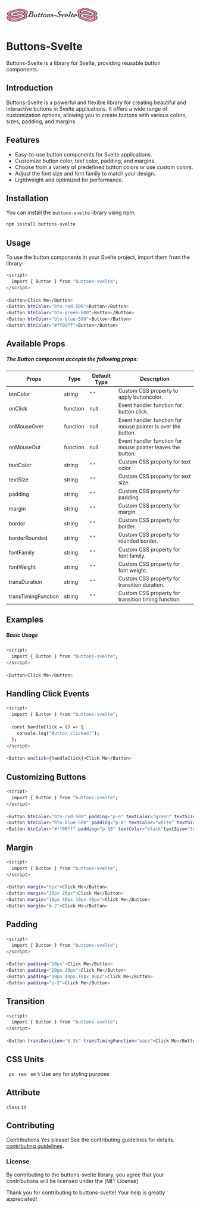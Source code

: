 ![Buttons-Svelte](/static/buttons-svelte-logo.png)

<!-- ![Buttons-Svelte](./static/button-svelte01-48.svg) -->


# Buttons-Svelte

Buttons-Svelte is a library for Svelte, providing reusable button components.

## Introduction

Buttons-Svelte is a powerful and flexible library for creating beautiful and interactive buttons in Svelte applications. It offers a wide range of customization options, allowing you to create buttons with various colors, sizes, padding, and margins.

## Features

- Easy-to-use button components for Svelte applications.
- Customize button color, text color, padding, and margins.
- Choose from a variety of predefined button colors or use custom colors.
- Adjust the font size and font family to match your design.
- Lightweight and optimized for performance.

## Installation

You can install the `buttons-svelte` library using npm:

```bash
npm install buttons-svelte
```


## Usage
To use the button components in your Svelte project, import them from the library:


```bash
<script>
  import { Button } from "buttons-svelte";
</script>

<Button>Click Me</Button>
<Button btnColor="btn-red-500">Button</Button>
<Button btnColor="btn-green-600">Button</Button>
<Button btnColor="btn-blue-500">Button</Button>
<Button btnColor="#ff00ff">Button</Button>
```

## Available Props
##### The Button component accepts the following props:


| Props    | Type       |  Default Type | Description                                |
| -------- | -------    | ------------- | --------------|
| btnColor |  string    |       " "     | Custom CSS property to apply buttoncolor. |
| onClick  | function   |      null     | Event handler function for button click. |
| onMouseOver| function |    null       | Event handler function for mouse pointer is over the button. |
| onMouseOut| function  |     null      | Event handler function for mouse pointer leaves the button. |
| textColor| string     |      " "      | Custom CSS property for text color. |
| textSize | string     |       " "     | Custom CSS property for text size. |
| padding   | string    |      " "      | Custom CSS property for padding. |         
| margin   |  string    |      " "      | Custom CSS property for margin. |
| border   |  string    |   " "         | Custom CSS property for border. |
| borderRounded| string |   " "         | Custom CSS property for rounded border.|
| fontFamily |  string  |    " "        | Custom CSS property for font family.|
| fontWeight |  string  |    " "        | Custom CSS property for font weight.|
| transDuration |  string  |    " "     | Custom CSS property for transition duration.|
| transTimingFunction |  string  |    " "        | Custom CSS property for transition timing function.|

## Examples
##### Basic Usage 
  
```bash
<script>
  import { Button } from "buttons-svelte";
</script>

<Button>Click Me</Button>
```	

## Handling Click Events
```bash
<script>
  import { Button } from "buttons-svelte";

  const handleClick = () => {
    console.log("Button clicked!");
  };
</script>

<Button onclick={handleClick}>Click Me</Button>
```

## Customizing Buttons
```bash
<script>
  import { Button } from "buttons-svelte";
</script>

<Button btnColor="btn-red-500" padding="p-6" textColor="green" textSize="text-2">Click Me</Button>
<Button btnColor="btn-blue-500" padding="p-8" textColor="white" textSize="text-4">Submit</Button>
<Button btnColor="#ff00ff" padding="p-10" textColor="black"textSize="text-6">Cancel</Button>

```

## Margin
```bash
<script>
  import { Button } from "buttons-svelte";
</script>

<Button margin="5px">Click Me</Button>
<Button margin="10px 20px">Click Me</Button>
<Button margin="10px 40px 10px 40px">Click Me</Button>
<Button margin="m-2">Click Me</Button>
```

## Padding

```bash
<script>
  import { Button } from "buttons-svelte";
</script>

<Button padding="10px">Click Me</Button>
<Button padding="10px 20px">Click Me</Button>
<Button padding="10px 40px 10px 40px">Click Me</Button>
<Button padding="p-2">Click Me</Button>
```

## Transition

```bash
<script>
  import { Button } from "buttons-svelte";
</script>

<Button transDuration="0.3s" transTimingFunction="ease">Click Me</Button>

```


## CSS Units

`  px ` `  rem ` `  em ` ` % ` 
Use any for styling purpose



## Attribute

` class ` ` id ` 

## Contributing

Contributions
Yes please! See the contributing guidelines for details.
[contributing guidelines](https://github.com/shivamnewase/Buttons-Svelte).



### License

By contributing to the buttons-svelte library, you agree that your contributions will be licensed under the [MIT License]

Thank you for contributing to buttons-svelte! Your help is greatly appreciated!

